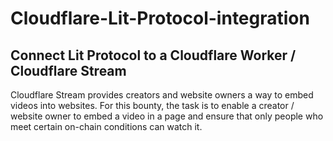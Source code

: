# Cloudflare-Lit-Protocol-integration

## Connect Lit Protocol to a Cloudflare Worker / Cloudflare Stream

Cloudflare Stream provides creators and website owners a way to embed videos into websites. For this bounty, the task is to enable a creator / website owner to embed a video in a page and ensure that only people who meet certain on-chain conditions can watch it.
